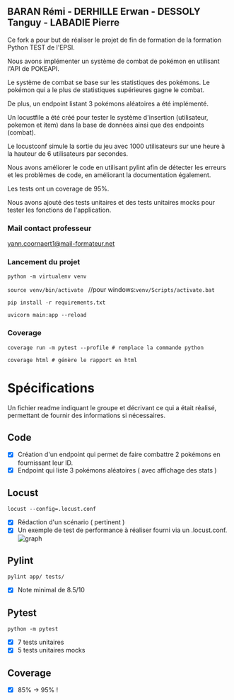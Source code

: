 ## BARAN Rémi - DERHILLE Erwan - DESSOLY Tanguy - LABADIE Pierre 

Ce fork a pour but de réaliser le projet de fin de formation de la formation Python TEST de l'EPSI.

Nous avons implémenter un système de combat de pokémon en utilisant l'API de POKEAPI.

Le système de combat se base sur les statistiques des pokémons. Le pokémon qui a le plus de statistiques supérieures gagne le combat.

De plus, un endpoint listant 3 pokémons aléatoires a été implémenté.

Un locustfile a été créé pour tester le système d'insertion (utilisateur, pokemon et item) dans la base de données ainsi que des endpoints (combat).

Le locustconf simule la sortie du jeu avec 1000 utilisateurs sur une heure à la hauteur de 6 utilisateurs par secondes.

Nous avons améliorer le code en utilisant pylint afin de détecter les erreurs et les problèmes de code, en améliorant la documentation également.

Les tests ont un coverage de 95%.

Nous avons ajouté des tests unitaires et des tests unitaires mocks pour tester les fonctions de l'application.

### Mail contact professeur
yann.coornaert1@mail-formateur.net


### Lancement du projet
```python -m virtualenv venv```

```source venv/bin/activate ``` //pour windows:```venv/Scripts/activate.bat ```

```pip install -r requirements.txt```

```uvicorn main:app --reload ```


### Coverage
```coverage run -m pytest --profile # remplace la commande python```

```coverage html # génère le rapport en html```

# Spécifications
Un fichier readme indiquant le groupe et décrivant ce qui a était réalisé, permettant de fournir des informations si nécessaires.

## Code
- [X] Création d'un endpoint qui permet de faire combattre 2 pokémons en fournissant leur ID.
- [X] Endpoint qui liste 3 pokémons aléatoires ( avec affichage des stats )

## Locust
```locust --config=.locust.conf```
- [X] Rédaction d'un scénario ( pertinent )
- [X] Un exemple de test de performance à réaliser fourni via un .locust.conf.
![graph](graph.png)

## Pylint
```pylint app/ tests/```
- [X] Note minimal de 8.5/10

## Pytest
```python -m pytest```
- [X] 7 tests unitaires
- [X] 5 tests unitaires mocks

## Coverage
- [X] 85% -> 95% ! 